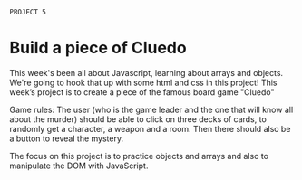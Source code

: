 `PROJECT 5`

# Build a piece of Cluedo

This week's been all about Javascript, learning about arrays and objects. We're going to hook that up with some html and css in this project! 
This week’s project is to create a piece of the famous board game "Cluedo"

Game rules:
The user (who is the game leader and the one that will know all about the murder) should be able to click on three decks of cards, to randomly get a character, a weapon and a room. Then there should also be a button to reveal the mystery.  

The focus on this project is to practice objects and arrays and also to manipulate the DOM with JavaScript.



